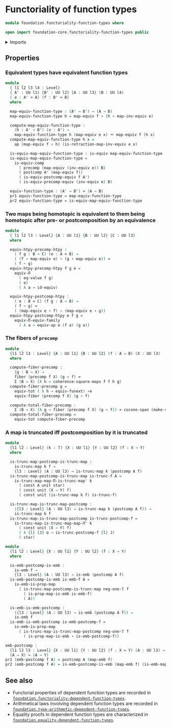 # Functoriality of function types

```agda
module foundation.functoriality-function-types where

open import foundation-core.functoriality-function-types public
```

<details><summary>Imports</summary>

```agda
open import foundation.action-on-identifications-functions
open import foundation.dependent-pair-types
open import foundation.function-extensionality
open import foundation.functoriality-dependent-function-types
open import foundation.spans
open import foundation.unit-type
open import foundation.universe-levels

open import foundation-core.commuting-squares-of-maps
open import foundation-core.constant-maps
open import foundation-core.embeddings
open import foundation-core.equivalences
open import foundation-core.fibers-of-maps
open import foundation-core.function-types
open import foundation-core.functoriality-dependent-pair-types
open import foundation-core.homotopies
open import foundation-core.identity-types
open import foundation-core.propositional-maps
open import foundation-core.truncated-maps
open import foundation-core.truncation-levels

open import synthetic-homotopy-theory.cocones-under-spans
```

</details>

## Properties

### Equivalent types have equivalent function types

```agda
module _
  { l1 l2 l3 l4 : Level}
  { A' : UU l1} {B' : UU l2} {A : UU l3} (B : UU l4)
  ( e : A' ≃ A) (f : B' ≃ B)
  where

  map-equiv-function-type : (A' → B') → (A → B)
  map-equiv-function-type h = map-equiv f ∘ (h ∘ map-inv-equiv e)

  compute-map-equiv-function-type :
    (h : A' → B') (x : A') →
    map-equiv-function-type h (map-equiv e x) ＝ map-equiv f (h x)
  compute-map-equiv-function-type h x =
    ap (map-equiv f ∘ h) (is-retraction-map-inv-equiv e x)

  is-equiv-map-equiv-function-type : is-equiv map-equiv-function-type
  is-equiv-map-equiv-function-type =
    is-equiv-comp
      ( precomp (map-equiv (inv-equiv e)) B)
      ( postcomp A' (map-equiv f))
      ( is-equiv-postcomp-equiv f A')
      ( is-equiv-precomp-equiv (inv-equiv e) B)

  equiv-function-type : (A' → B') ≃ (A → B)
  pr1 equiv-function-type = map-equiv-function-type
  pr2 equiv-function-type = is-equiv-map-equiv-function-type
```

### Two maps being homotopic is equivalent to them being homotopic after pre- or postcomposition by an equivalence

```agda
module _
  { l1 l2 l3 : Level} {A : UU l1} {B : UU l2} {C : UU l3}
  where

  equiv-htpy-precomp-htpy :
    ( f g : B → C) (e : A ≃ B) →
    ( (f ∘ map-equiv e) ~ (g ∘ map-equiv e)) ≃
    ( f ~ g)
  equiv-htpy-precomp-htpy f g e =
    equiv-Π
      ( eq-value f g)
      ( e)
      ( λ a → id-equiv)

  equiv-htpy-postcomp-htpy :
    ( e : B ≃ C) (f g : A → B) →
    ( f ~ g) ≃
    ( (map-equiv e ∘ f) ~ (map-equiv e ∘ g))
  equiv-htpy-postcomp-htpy e f g =
    equiv-Π-equiv-family
      ( λ a → equiv-ap e (f a) (g a))
```

### The fibers of `precomp`

```agda
module _
  {l1 l2 l3 : Level} {A : UU l1} {B : UU l2} (f : A → B) (X : UU l3)
  where

  compute-fiber-precomp :
    (g : B → X) →
    fiber (precomp f X) (g ∘ f) ≃
    Σ (B → X) (λ h → coherence-square-maps f f h g)
  compute-fiber-precomp g =
    equiv-tot ( λ h → equiv-funext) ∘e
    equiv-fiber (precomp f X) (g ∘ f)

  compute-total-fiber-precomp :
    Σ (B → X) (λ g → fiber (precomp f X) (g ∘ f)) ≃ cocone-span (make-span f f) X
  compute-total-fiber-precomp =
    equiv-tot compute-fiber-precomp
```

### A map is truncated iff postcomposition by it is truncated

```agda
module _
  {l1 l2 : Level} (k : 𝕋) {X : UU l1} {Y : UU l2} (f : X → Y)
  where

  is-trunc-map-postcomp-is-trunc-map :
    is-trunc-map k f →
    {l3 : Level} (A : UU l3) → is-trunc-map k (postcomp A f)
  is-trunc-map-postcomp-is-trunc-map is-trunc-f A =
    is-trunc-map-map-Π-is-trunc-map' k
      ( const A unit star)
      ( const unit (X → Y) f)
      ( const unit (is-trunc-map k f) is-trunc-f)

  is-trunc-map-is-trunc-map-postcomp :
    ({l3 : Level} (A : UU l3) → is-trunc-map k (postcomp A f)) →
    is-trunc-map k f
  is-trunc-map-is-trunc-map-postcomp is-trunc-postcomp-f =
    is-trunc-map-is-trunc-map-map-Π' k
      ( const unit (X → Y) f)
      ( λ {l} {J} α → is-trunc-postcomp-f {l} J)
      ( star)

module _
  {l1 l2 : Level} {X : UU l1} {Y : UU l2} (f : X → Y)
  where

  is-emb-postcomp-is-emb :
    is-emb f →
    {l3 : Level} (A : UU l3) → is-emb (postcomp A f)
  is-emb-postcomp-is-emb is-emb-f A =
    is-emb-is-prop-map
      ( is-trunc-map-postcomp-is-trunc-map neg-one-𝕋 f
        ( is-prop-map-is-emb is-emb-f)
        ( A))

  is-emb-is-emb-postcomp :
    ({l3 : Level} (A : UU l3) → is-emb (postcomp A f)) →
    is-emb f
  is-emb-is-emb-postcomp is-emb-postcomp-f =
    is-emb-is-prop-map
      ( is-trunc-map-is-trunc-map-postcomp neg-one-𝕋 f
        ( is-prop-map-is-emb ∘ is-emb-postcomp-f))

emb-postcomp :
  {l1 l2 l3 : Level} {X : UU l1} {Y : UU l2} (f : X ↪ Y) (A : UU l3) →
  (A → X) ↪ (A → Y)
pr1 (emb-postcomp f A) = postcomp A (map-emb f)
pr2 (emb-postcomp f A) = is-emb-postcomp-is-emb (map-emb f) (is-emb-map-emb f) A
```

## See also

- Functorial properties of dependent function types are recorded in
  [`foundation.functoriality-dependent-function-types`](foundation.functoriality-dependent-function-types.md).
- Arithmetical laws involving dependent function types are recorded in
  [`foundation.type-arithmetic-dependent-function-types`](foundation.type-arithmetic-dependent-function-types.md).
- Equality proofs in dependent function types are characterized in
  [`foundation.equality-dependent-function-types`](foundation.equality-dependent-function-types.md).
